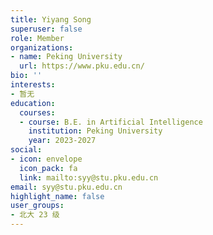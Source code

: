 ```yaml
---
title: Yiyang Song
superuser: false
role: Member
organizations:
- name: Peking University
  url: https://www.pku.edu.cn/
bio: ''
interests:
- 暂无
education:
  courses:
  - course: B.E. in Artificial Intelligence
    institution: Peking University
    year: 2023-2027
social:
- icon: envelope
  icon_pack: fa
  link: mailto:syy@stu.pku.edu.cn
email: syy@stu.pku.edu.cn
highlight_name: false
user_groups:
- 北大 23 级
---
```


